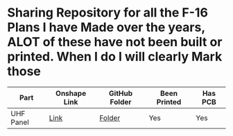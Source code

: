  # Sharing Repository for all the F-16 Plans I have Made over the years, ALOT of these have not been built or printed. When I do I will clearly Mark those 


| Part       | Onshape Link                                                                                                                                              | GitHub Folder                                                                                  | Been Printed | Has PCB |
|------------|------------------------------------------------------------------------------------------------------------------------------------------------------------|------------------------------------------------------------------------------------------------|--------------|---------|
| UHF Panel  | [Link](https://cad.onshape.com/documents/71daa4c45709165a28294d07/w/758c1de5946b3ddb58a8bf68/e/a34958200f927616d3321c35?renderMode=0&uiState=689208c5af94b2414b178cdb) | [Folder](https://github.com/Bacon8tor/Bacons_F16_Panels/tree/main/Bacons_UHF)                   | Yes          | Yes     |

